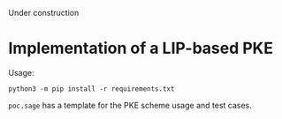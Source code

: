 Under construction

# Implementation of a LIP-based PKE

Usage:

`python3 -m pip install -r requirements.txt`

`poc.sage` has a template for the PKE scheme usage and test cases.

